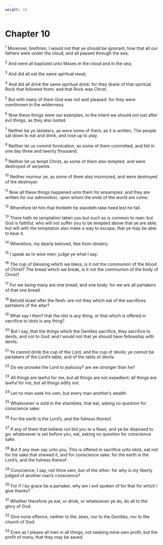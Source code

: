 ```yaml
---
weight: 10
---
```


# Chapter 10

<sup>1</sup> Moreover, brethren, I would not that ye should be ignorant, how that all our fathers were under the cloud, and all passed through the sea; 

<sup>2</sup> And were all baptized unto Moses in the cloud and in the sea; 

<sup>3</sup> And did all eat the same spiritual meat; 

<sup>4</sup> And did all drink the same spiritual drink: for they drank of that spiritual Rock that followed them: and that Rock was Christ. 

<sup>5</sup> But with many of them God was not well pleased: for they were overthrown in the wilderness. 

<sup>6</sup> Now these things were our examples, to the intent we should not lust after evil things, as they also lusted. 

<sup>7</sup> Neither be ye idolaters, as were some of them; as it is written, The people sat down to eat and drink, and rose up to play. 

<sup>8</sup> Neither let us commit fornication, as some of them committed, and fell in one day three and twenty thousand. 

<sup>9</sup> Neither let us tempt Christ, as some of them also tempted, and were destroyed of serpents. 

<sup>10</sup> Neither murmur ye, as some of them also murmured, and were destroyed of the destroyer. 

<sup>11</sup> Now all these things happened unto them for ensamples: and they are written for our admonition, upon whom the ends of the world are come. 

<sup>12</sup> Wherefore let him that thinketh he standeth take heed lest he fall. 

<sup>13</sup> There hath no temptation taken you but such as is common to man: but God is faithful, who will not suffer you to be tempted above that ye are able; but will with the temptation also make a way to escape, that ye may be able to bear it. 

<sup>14</sup> Wherefore, my dearly beloved, flee from idolatry. 

<sup>15</sup> I speak as to wise men; judge ye what I say. 

<sup>16</sup> The cup of blessing which we bless, is it not the communion of the blood of Christ? The bread which we break, is it not the communion of the body of Christ? 

<sup>17</sup> For we being many are one bread, and one body: for we are all partakers of that one bread. 

<sup>18</sup> Behold Israel after the flesh: are not they which eat of the sacrifices partakers of the altar? 

<sup>19</sup> What say I then? that the idol is any thing, or that which is offered in sacrifice to idols is any thing? 

<sup>20</sup> But I say, that the things which the Gentiles sacrifice, they sacrifice to devils, and not to God: and I would not that ye should have fellowship with devils. 

<sup>21</sup> Ye cannot drink the cup of the Lord, and the cup of devils: ye cannot be partakers of the Lord’s table, and of the table of devils. 

<sup>22</sup> Do we provoke the Lord to jealousy? are we stronger than he? 

<sup>23</sup> All things are lawful for me, but all things are not expedient: all things are lawful for me, but all things edify not. 

<sup>24</sup> Let no man seek his own, but every man another’s wealth. 

<sup>25</sup> Whatsoever is sold in the shambles, that eat, asking no question for conscience sake: 

<sup>26</sup> For the earth is the Lord’s, and the fulness thereof. 

<sup>27</sup> If any of them that believe not bid you to a feast, and ye be disposed to go; whatsoever is set before you, eat, asking no question for conscience sake. 

<sup>28</sup> But if any man say unto you, This is offered in sacrifice unto idols, eat not for his sake that shewed it, and for conscience sake: for the earth is the Lord’s, and the fulness thereof: 

<sup>29</sup> Conscience, I say, not thine own, but of the other: for why is my liberty judged of another man’s conscience? 

<sup>30</sup> For if I by grace be a partaker, why am I evil spoken of for that for which I give thanks? 

<sup>31</sup> Whether therefore ye eat, or drink, or whatsoever ye do, do all to the glory of God. 

<sup>32</sup> Give none offence, neither to the Jews, nor to the Gentiles, nor to the church of God: 

<sup>33</sup> Even as I please all men in all things, not seeking mine own profit, but the profit of many, that they may be saved. 


